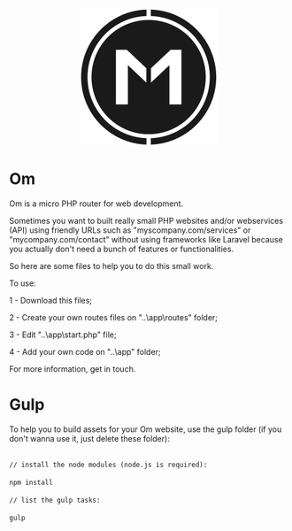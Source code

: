<p align="center">
    <img height="250" width="250" src="https://github.com/lucianolaranjeira/om/blob/master/design/om.png">
</p>

# Om
Om is a micro PHP router for web development.

Sometimes you want to built really small PHP websites and/or webservices (API) using friendly URLs such as "myscompany.com/services" or "mycompany.com/contact" without using frameworks like Laravel because you actually don't need a bunch of features or functionalities.

So here are some files to help you to do this small work.

To use:

1 - Download this files;

2 - Create your own routes files on "..\app\routes\" folder;

3 - Edit "..\app\start.php" file;

4 - Add your own code on "..\app\" folder;

For more information, get in touch.

# Gulp
To help you to build assets for your Om website, use the gulp folder (if you don't wanna use it, just delete these folder):

```

// install the node modules (node.js is required):

npm install

// list the gulp tasks:

gulp

```